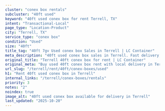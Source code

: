 ```yaml
---
cluster: "conex box rentals"
subcluster: "40ft used"
keyword: "40ft used conex box for rent Terrell, TX"
intent: "Transactional-Local"
page_type: "Location-Product"
city: "Terrell, TX"
service_type: "conex box"
condition: "Used"
size: "40ft"
title_tag: "40ft 7gv Used conex box Sales in Terrell | LC Container"
meta_description: "40ft used conex box sales in Terrell. Fast delivery, competitive pricing. Serving conex boxes area. Quote ID: LQI. Call (214) 524-4168 for your free quote today."
original_title: "Terrell 40ft conex box for rent | LC Container"
original_meta: "Buy used 40ft conex box rent with local delivery in Terrell, TX. LC Container — local Since 2003. Request a fast quote today."
url_slug: "/terrell/rent/40ft/conex-boxes/used"
h1: "Rent 40ft used conex box in Terrell"
internal_links: "/terrell/conex-boxes/rentals"
priority: 3
notes: "2"
noindex: true
image_alt: "40ft used conex box available for delivery in Terrell"
last_updated: "2025-10-20"
---
```


<!-- TODO: Add unique city/inventory copy, images, and internal links here. -->
